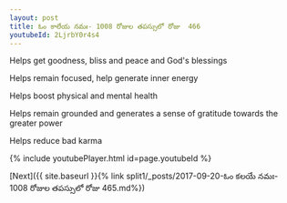 ```yaml
---
layout: post
title: ఓం కాలేయ నమః- 1008 రోజుల తపస్సులో రోజు  466
youtubeId: 2LjrbY0r4s4
---
```

 
 
Helps get goodness, bliss and peace and God's blessings
 
Helps remain focused, help generate inner energy 
 
Helps boost physical and mental health 
 
Helps remain grounded and generates a sense of gratitude towards the greater power 
 
Helps reduce bad karma
 
 
 
 


{% include youtubePlayer.html id=page.youtubeId %}
 
[Next]({{ site.baseurl }}{% link  split1/_posts/2017-09-20-ఓం కలయే నమః- 1008 రోజుల తపస్సులో రోజు  465.md%})
 

